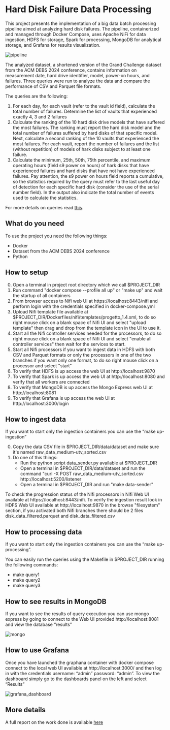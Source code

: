 # Hard Disk Failure Data Processing
This project presents the implementation of a big data batch processing pipeline aimed at analyzing hard disk failures. The pipeline, containerized and managed through Docker Compose, uses Apache NiFi for data ingestion, HDFS for storage, Spark for processing, MongoDB for analytical storage, and Grafana for results visualization.

![pipeline](https://github.com/matteo-conti-97/hard_disk_failure_data_processing/assets/30274870/df1bf836-d464-4160-b0c7-305afe0fce55)

The analyzed dataset, a shortened version of the Grand Challenge dataset from the ACM DEBS 2024 conference, contains information on measurement date, hard drive identifier, model, power-on hours, and failures. Three queries were run to analyze the data and compare the performance of CSV and Parquet file formats. 

The queries are the following:
1) For each day, for each vault (refer to the vault id field), calculate the total number of failures. Determine the list of vaults that experienced exactly 4, 3 and 2 failures
2) Calculate the ranking of the 10 hard disk drive models that have suffered the most failures. The ranking must report the hard disk model and the total number of failures suffered by hard disks of that specific model. Next, calculate a second ranking of the 10 vaults that experienced the most failures. For each vault, report the number of failures and the list (without repetition) of models of hark disks subject to at least one failure.
3) Calculate the minimum, 25th, 50th, 75th percentile, and maximum operating hours (field s9 power on hours) of hark disks that have experienced failures and hard disks that have not have experienced failures. Pay attention, the s9 power on hours field reports a cumulative, so the statistics required by the query must refer to the last useful day of detection for each specific hard disk (consider the use of the serial number field). In the output also indicate the total number of events used to calculate the statistics.

For more details on queries read [this](https://github.com/matteo-conti-97/hard_disk_failure_data_processing/blob/main/Traccia.pdf).

## What do you need
To use the project you need the following things:
- Docker
- Dataset from the ACM DEBS 2024 conference
- Python

## How to setup
0) Open a terminal in project root directory which we call $PROJECT_DIR
1) Run command "docker compose --profile all up" or "make up" and wait the startup of all containers
2) From browser access to Nifi web UI at https://localhost:8443/nifi and perform login with the credentials specified in docker-compose.yml
3) Upload Nifi template file available at $PROJECT_DIR/Dockerfiles/nifi/templates/progetto_1.4.xml, to do so right mouse click on a blank space of Nifi UI and select "upload template" then drag and drop from the template icon in the UI to use it.
3) Start all the Nifi controller services needed for the processors, to do so right mouse click on a blank space of Nifi UI and select "enable all controller services" then wait for the services to start.
4) Start all Nifi processors if you want to ingest data in HDFS with both CSV and Parquet formats or only the processors in one of the two branches if you want only one format, to do so right mouse click on a processor and select "start"
5) To verify that HDFS is up access the web UI at  http://localhost:9870
6) To verify that Spark is up access the web UI at http://localhost:8080 and verify that all workers are connected
7) To verify that MongoDB is up access the Mongo Express web UI at http://localhost:8081
8) To verify that Grafana is up access the web UI at http://localhost:3000/login


## How to ingest data
If you want to start only the ingestion containers you can use the “make up-ingestion”

0) Copy the data CSV file in $PROJECT_DIR/data/dataset and make sure it's named raw_data_medium-utv_sorted.csv
1) Do one of this things:
    - Run the python script data_sender.py available at $PROJECT_DIR
    - Open a terminal in $PROJECT_DIR/data/dataset and run the command "curl -X POST raw_data_medium-utv_sorted.csv http://localhost:5200/listener
    - Open a terminal in $PROJECT_DIR and run "make data-sender" 

To check the progression status of the Nifi processors in Nifi Web UI available at https://localhost:8443/nifi.
To verify the ingestion result look in HDFS Web UI available at http://localhost:9870 in the browse "filesystem" section, if you activated both Nifi branches there should be 2 files disk_data_filtered.parquet and disk_data_filtered.csv

## How to processing data
If you want to start only the ingestion containers you can use the “make up-processing”.

You can easily run the queries using the Makefile in $PROJECT_DIR running the following commands:
- make query1
- make query2
- make query3

## How to see results in MongoDB
If you want to see the results of query execution you can use mongo express by going to connect to the Web UI provided http://localhost:8081 and view the database “results”

![mongo](https://github.com/matteo-conti-97/hard_disk_failure_data_processing/assets/30274870/9ef5788e-40ca-452c-a832-78ffdbd474d2)



## How to use Grafana
Once you have launched the graphana container with docker compose connect to the local web UI available at http://localhost:3000/ and then log in with the credentials username: “admin” password: “admin”. To view the dashboard simply go to the dashboards panel on the left and select “Results”

![grafana_dashboard](https://github.com/matteo-conti-97/hard_disk_failure_data_processing/assets/30274870/49275a82-ca9d-4a1f-9500-ab5edc1ae8c4)

## More details
A full report on the work done is available [here](https://github.com/matteo-conti-97/hard_disk_failure_data_processing/blob/main/report/report.pdf)

